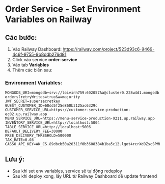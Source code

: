 # Order Service - Set Environment Variables on Railway

## Các bước:

1. Vào Railway Dashboard: https://railway.com/project/523d93c6-9469-4c6f-9755-9b8ddb276d81
2. Click vào service **order-service**
3. Vào tab **Variables**
4. Thêm các biến sau:

### Environment Variables:

```
MONGODB_URI=mongodb+srv://loivinh759:602057Aa@cluster0.228w4d1.mongodb.net/restaurant-orders?retryWrites=true&w=majority
JWT_SECRET=supersecretkey
GUEST_CUSTOMER_ID=68dd5f25e860b3125ac6329c
CUSTOMER_SERVICE_URL=https://customer-service-production-ec02.up.railway.app
MENU_SERVICE_URL=https://menu-service-production-0211.up.railway.app
INVENTORY_SERVICE_URL=http://localhost:5004
TABLE_SERVICE_URL=http://localhost:5006
DEFAULT_DELIVERY_FEE=30000
FREE_DELIVERY_THRESHOLD=500000
TAX_RATE=0.08
CASSO_API_KEY=AK_CS.89dbcb50a20311f0b3608384b1ba5c12.lgot4rcrXdOZscSPMHEnG9bEIjdFEgYNtVns0cr1C4vaZQ6RKbjJIFxXEqnjSSxu3d8em1am
```

## Lưu ý:
- Sau khi set env variables, service sẽ tự động redeploy
- Sau khi deploy xong, lấy URL từ Railway Dashboard để update frontend

